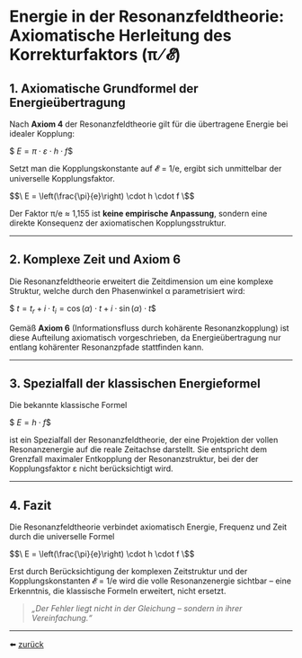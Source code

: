 # Energie in der Resonanzfeldtheorie: Axiomatische Herleitung des Korrekturfaktors (π ⁄ 𝓔)

## 1. Axiomatische Grundformel der Energieübertragung

Nach **Axiom 4** der Resonanzfeldtheorie gilt für die übertragene Energie bei idealer Kopplung:

$$\
E = \pi \cdot \varepsilon \cdot h \cdot f
\$$

Setzt man die Kopplungskonstante auf 𝓔 = 1/e, ergibt sich unmittelbar der universelle Kopplungsfaktor.

$$\
E = \left(\frac{\pi}{e}\right) \cdot h \cdot f
\$$

Der Faktor π/e ≈ 1,155 ist **keine empirische Anpassung**, sondern eine direkte Konsequenz der axiomatischen Kopplungsstruktur.

---

## 2. Komplexe Zeit und Axiom 6

Die Resonanzfeldtheorie erweitert die Zeitdimension um eine komplexe Struktur, welche durch den Phasenwinkel α parametrisiert wird:

$$\
t = t_r + i \cdot t_i = \cos(\alpha) \cdot t + i \cdot \sin(\alpha) \cdot t
\$$

Gemäß **Axiom 6** (Informationsfluss durch kohärente Resonanzkopplung) ist diese Aufteilung axiomatisch vorgeschrieben, da Energieübertragung nur entlang kohärenter Resonanzpfade stattfinden kann.

---

## 3. Spezialfall der klassischen Energieformel

Die bekannte klassische Formel

$$\
E = h \cdot f
\$$

ist ein Spezialfall der Resonanzfeldtheorie, der eine Projektion der vollen Resonanzenergie auf die reale Zeitachse darstellt. Sie entspricht dem Grenzfall maximaler Entkopplung der Resonanzstruktur, bei der der Kopplungsfaktor ε nicht berücksichtigt wird.

---

## 4. Fazit

Die Resonanzfeldtheorie verbindet axiomatisch Energie, Frequenz und Zeit durch die universelle Formel

$$\
E = \left(\frac{\pi}{e}\right) \cdot h \cdot f
\$$

Erst durch Berücksichtigung der komplexen Zeitstruktur und der Kopplungskonstanten 𝓔 = 1/e wird die volle Resonanzenergie sichtbar – eine Erkenntnis, die klassische Formeln erweitert, nicht ersetzt.

> _„Der Fehler liegt nicht in der Gleichung – sondern in ihrer Vereinfachung.“_

---

⬅️ [zurück](../../../README.md)